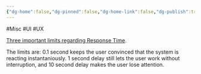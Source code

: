 ```yaml
---
{"dg-home":false,"dg-pinned":false,"dg-home-link":false,"dg-publish":true,"tags":["dgblip"],"created-date":"2019-10-02T00:00:00","disabled rules":["yaml-title","yaml-title-alias","file-name-heading"],"title":"philipp @ 2019-10-02","dg-permalink":"2019/10/02/3-important-limits/","updated-date":"2025-04-30T22:27:35","dg-path":"blips/2019-10-02-3-important-limits.md","permalink":"/2019/10/02/3-important-limits/","dgPassFrontmatter":true}
---
```



#Misc #UI #UX

[Three important limits regarding Response Time](https://www.nngroup.com/articles/response-times-3-important-limits/).

The limits are: 0.1 second keeps the user convinced that the system is reacting instantaniously. 1 second delay still lets the user work without interruption, and 10 second delay makes the user lose attention.



